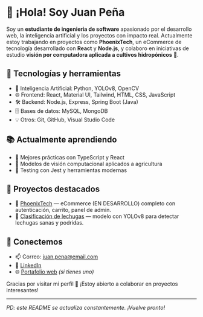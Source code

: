 # 👋 ¡Hola! Soy Juan Peña

Soy un **estudiante de ingenieria de software** apasionado por el desarrollo web, la inteligencia artificial y los proyectos con impacto real. Actualmente estoy trabajando en proyectos como **PhoenixTech**, un eCommerce de tecnología desarrollado con **React** y **Node.js**, y colaboro en iniciativas de estudio **visión por computadora aplicada a cultivos hidropónicos** 🥬.

## 🚀 Tecnologías y herramientas
- 🧠 Inteligencia Artificial: Python, YOLOv8, OpenCV
- 🌐 Frontend: React, Material UI, Tailwind, HTML, CSS, JavaScript
- 🛠️ Backend: Node.js, Express, Spring Boot (Java)
- 🗄️ Bases de datos: MySQL, MongoDB
- 💡 Otros: Git, GitHub, Visual Studio Code

## 📚 Actualmente aprendiendo
- 🧾 Mejores prácticas con TypeScript y React
- 🧠 Modelos de visión computacional aplicados a agricultura
- 🧪 Testing con Jest y herramientas modernas

## 🧩 Proyectos destacados
- 🔧 [PhoenixTech](https://github.com/tu_usuario/phoenixtech) — eCommerce (EN DESARROLLO) completo con autenticación, carrito, panel de admin.
- 🧠 [Clasificación de lechugas](https://github.com/tu_usuario/lettuce-classifier) — modelo con YOLOv8 para detectar lechugas sanas y podridas.

## 🤝 Conectemos
- 📫 Correo: juan.pena@email.com
- 💼 [LinkedIn](https://www.linkedin.com/in/tuusuario)
- 🌐 [Portafolio web](https://tu-portafolio.com) *(si tienes uno)*

Gracias por visitar mi perfil 🚀 ¡Estoy abierto a colaborar en proyectos interesantes!

---

*PD: este README se actualiza constantemente. ¡Vuelve pronto!*

